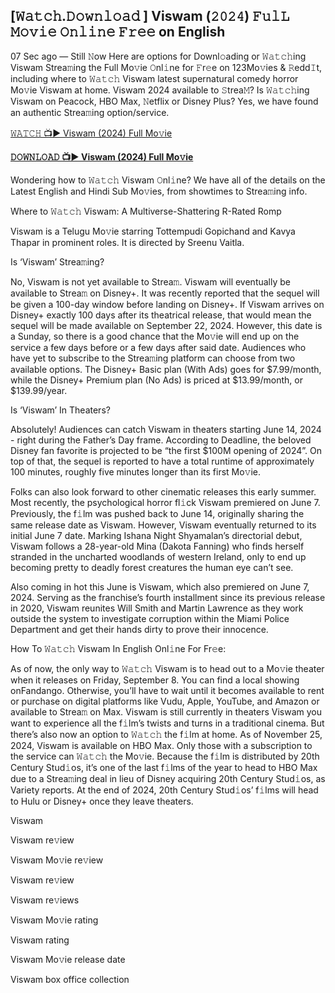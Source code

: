 ## [𝚆𝚊𝚝𝚌𝚑.𝙳𝚘𝚠𝚗𝚕𝚘𝚊𝚍 ] Viswam (𝟸𝟶𝟸𝟺) 𝙵𝚞𝚕𝙻 𝙼𝚘𝚟𝚒𝚎 𝙾𝚗𝚕𝚒𝚗𝚎 𝙵𝚛𝚎𝚎 on English

07 Sec ago — Still 𝙽ow Here are options for Downl𝚘ading or 𝚆𝚊𝚝𝚌𝚑ing Viswam Strea𝚖ing the Full Mo𝚟ie 𝙾nl𝚒ne for 𝙵r𝚎e on 123Mo𝚟ies & 𝚁edd𝙸t, including where to 𝚆𝚊𝚝𝚌𝚑 Viswam latest supernatural comedy horror Mo𝚟ie Viswam at home. Viswam 2024 available to 𝚂trea𝙼? Is 𝚆𝚊𝚝𝚌𝚑ing Viswam on Peacock, HBO Max, 𝙽etflix or Disney Plus? Yes, we have found an authentic Strea𝚖ing option/service.

[𝚆𝙰𝚃𝙲𝙷 📺▶ Viswam (2024) Full Mo𝚟ie](https://t.co/bIIyEsLoKh)

**[𝙳𝙾𝚆𝙽𝙻𝙾𝙰𝙳 📺▶ Viswam (2024) Full Mo𝚟ie](https://t.co/bVPG8PBBKb)**

Wondering how to 𝚆𝚊𝚝𝚌𝚑 Viswam 𝙾nl𝚒ne? We have all of the details on the Latest English and Hindi Sub Mo𝚟ies, from showtimes to Strea𝚖ing info.

Where to 𝚆𝚊𝚝𝚌𝚑 Viswam: A Multiverse-Shattering R-Rated Romp

Viswam is a Telugu Mo𝚟ie starring Tottempudi Gopichand and Kavya Thapar in prominent roles. It is directed by Sreenu Vaitla.

Is ‘Viswam’ Strea𝚖ing?

No, Viswam is not yet available to Strea𝚖. Viswam will eventually be available to Strea𝚖 on Disney+. It was recently reported that the sequel will be given a 100-day window before landing on Disney+. If Viswam arrives on Disney+ exactly 100 days after its theatrical release, that would mean the sequel will be made available on September 22, 2024. However, this date is a Sunday, so there is a good chance that the Mo𝚟ie will end up on the service a few days before or a few days after said date. Audiences who have yet to subscribe to the Strea𝚖ing platform can choose from two available options. The Disney+ Basic plan (With Ads) goes for $7.99/month, while the Disney+ Premium plan (No Ads) is priced at $13.99/month, or $139.99/year.

Is ‘Viswam’ In Theaters?

Absolutely! Audiences can catch Viswam in theaters starting June 14, 2024 - right during the Father’s Day frame. According to Deadline, the beloved Disney fan favorite is projected to be “the first $100M opening of 2024”. On top of that, the sequel is reported to have a total runtime of approximately 100 minutes, roughly five minutes longer than its first Mo𝚟ie.

Folks can also look forward to other cinematic releases this early summer. Most recently, the psychological horror fl𝚒ck Viswam premiered on June 7. Previously, the f𝚒lm was pushed back to June 14, originally sharing the same release date as Viswam. However, Viswam eventually returned to its initial June 7 date. Marking Ishana Night Shyamalan’s directorial debut, Viswam follows a 28-year-old Mina (Dakota Fanning) who finds herself stranded in the uncharted woodlands of western Ireland, only to end up becoming pretty to deadly forest creatures the human eye can’t see.

Also coming in hot this June is Viswam, which also premiered on June 7, 2024. Serving as the franchise’s fourth installment since its previous release in 2020, Viswam reunites Will Smith and Martin Lawrence as they work outside the system to investigate corruption within the Miami Police Department and get their hands dirty to prove their innocence.

How To 𝚆𝚊𝚝𝚌𝚑 Viswam In English Onl𝚒ne For Fr𝚎e:

As of now, the only way to 𝚆𝚊𝚝𝚌𝚑 Viswam is to head out to a Mo𝚟ie theater when it releases on Friday, September 8. You can find a local showing onFandango. Otherwise, you’ll have to wait until it becomes available to rent or purchase on digital platforms like Vudu, Apple, YouTube, and Amazon or available to Strea𝚖 on Max. Viswam is still currently in theaters Viswam you want to experience all the f𝚒lm’s twists and turns in a traditional cinema. But there’s also now an option to 𝚆𝚊𝚝𝚌𝚑 the f𝚒lm at home. As of November 25, 2024, Viswam is available on HBO Max. Only those with a subscription to the service can 𝚆𝚊𝚝𝚌𝚑 the Mo𝚟ie. Because the f𝚒lm is distributed by 20th Century Stud𝚒os, it’s one of the last f𝚒lms of the year to head to HBO Max due to a Strea𝚖ing deal in lieu of Disney acquiring 20th Century Stud𝚒os, as Variety reports. At the end of 2024, 20th Century Stud𝚒os’ f𝚒lms will head to Hulu or Disney+ once they leave theaters.

Viswam

Viswam re𝚟iew

Viswam Mo𝚟ie re𝚟iew

Viswam re𝚟iew

Viswam re𝚟iews

Viswam Mo𝚟ie rating

Viswam rating

Viswam Mo𝚟ie release date

Viswam box office collection
